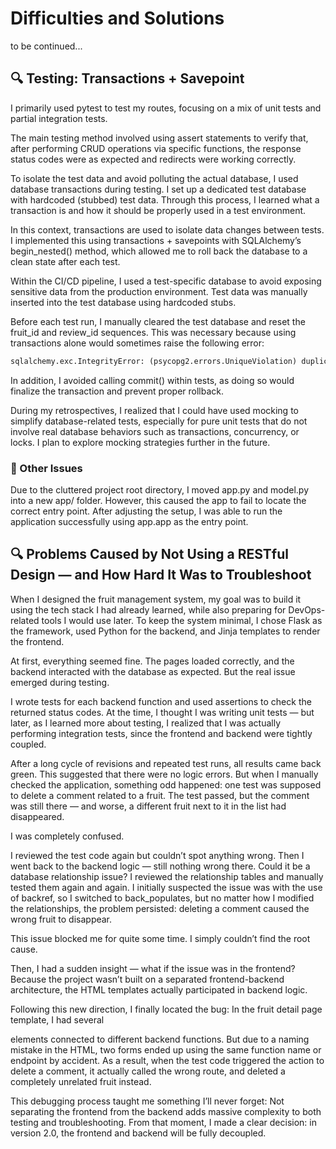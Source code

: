 # Difficulties and Solutions

to be continued...

## 🔍 Testing: Transactions + Savepoint

I primarily used pytest to test my routes, focusing on a mix of unit tests and partial integration tests.

The main testing method involved using assert statements to verify that, after performing CRUD operations via specific functions, the response status codes were as expected and redirects were working correctly.

To isolate the test data and avoid polluting the actual database, I used database transactions during testing. I set up a dedicated test database with hardcoded (stubbed) test data. Through this process, I learned what a transaction is and how it should be properly used in a test environment.

In this context, transactions are used to isolate data changes between tests. I implemented this using transactions + savepoints with SQLAlchemy’s begin_nested() method, which allowed me to roll back the database to a clean state after each test.

Within the CI/CD pipeline, I used a test-specific database to avoid exposing sensitive data from the production environment. Test data was manually inserted into the test database using hardcoded stubs.

Before each test run, I manually cleared the test database and reset the fruit_id and review_id sequences. This was necessary because using transactions alone would sometimes raise the following error:

```python
sqlalchemy.exc.IntegrityError: (psycopg2.errors.UniqueViolation) duplicate key value violates unique constraint
```

In addition, I avoided calling commit() within tests, as doing so would finalize the transaction and prevent proper rollback.


During my retrospectives, I realized that I could have used mocking to simplify database-related tests, especially for pure unit tests that do not involve real database behaviors such as transactions, concurrency, or locks. I plan to explore mocking strategies further in the future.

### 🧩 Other Issues
Due to the cluttered project root directory, I moved app.py and model.py into a new app/ folder. However, this caused the app to fail to locate the correct entry point. After adjusting the setup, I was able to run the application successfully using app.app as the entry point.


## 🔍 Problems Caused by Not Using a RESTful Design — and How Hard It Was to Troubleshoot

When I designed the fruit management system, my goal was to build it using the tech stack I had already learned, while also preparing for DevOps-related tools I would use later. To keep the system minimal, I chose Flask as the framework, used Python for the backend, and Jinja templates to render the frontend.

At first, everything seemed fine. The pages loaded correctly, and the backend interacted with the database as expected. But the real issue emerged during testing.

I wrote tests for each backend function and used assertions to check the returned status codes. At the time, I thought I was writing unit tests — but later, as I learned more about testing, I realized that I was actually performing integration tests, since the frontend and backend were tightly coupled.

After a long cycle of revisions and repeated test runs, all results came back green. This suggested that there were no logic errors.
But when I manually checked the application, something odd happened: one test was supposed to delete a comment related to a fruit. The test passed, but the comment was still there — and worse, a different fruit next to it in the list had disappeared.

I was completely confused.

I reviewed the test code again but couldn’t spot anything wrong. Then I went back to the backend logic — still nothing wrong there.
Could it be a database relationship issue? I reviewed the relationship tables and manually tested them again and again. I initially suspected the issue was with the use of backref, so I switched to back_populates, but no matter how I modified the relationships, the problem persisted: deleting a comment caused the wrong fruit to disappear.

This issue blocked me for quite some time. I simply couldn’t find the root cause.

Then, I had a sudden insight — what if the issue was in the frontend?
Because the project wasn’t built on a separated frontend-backend architecture, the HTML templates actually participated in backend logic.

Following this new direction, I finally located the bug:
In the fruit detail page template, I had several <form> elements connected to different backend functions.
But due to a naming mistake in the HTML, two forms ended up using the same function name or endpoint by accident.
As a result, when the test code triggered the action to delete a comment, it actually called the wrong route, and deleted a completely unrelated fruit instead.

This debugging process taught me something I’ll never forget:
Not separating the frontend from the backend adds massive complexity to both testing and troubleshooting.
From that moment, I made a clear decision: in version 2.0, the frontend and backend will be fully decoupled.